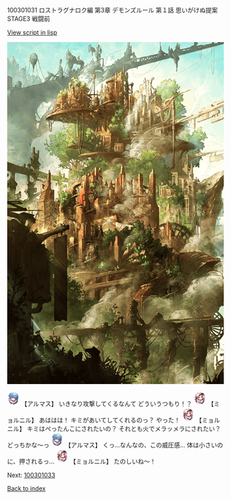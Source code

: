 100301031 ロストラグナロク編 第3章 デモンズルール 第１話 思いがけぬ提案 STAGE3 戦闘前

[View script in lisp](../scripts/100301031.txt)

![beast_world.png](../images/backgrounds/beast_world.png)

<img src="../images/units/3103811.png" alt="3103811.png" height="34"/>
【アルマス】
いきなり攻撃してくるなんて
どういうつもり！？

<img src="../images/units/3200111.png" alt="3200111.png" height="34"/>
【ミョルニル】
あははは！
キミがあいてしてくれるのっ？
やった！

<img src="../images/units/3200111.png" alt="3200111.png" height="34"/>
【ミョルニル】
キミはぺったんこにされたいの？
それとも火でメラッメラにされたい？
どっちかな～っ

<img src="../images/units/3103811.png" alt="3103811.png" height="34"/>
【アルマス】
くっ…なんなの、この威圧感…
体は小さいのに、押されるっ…

<img src="../images/units/3200111.png" alt="3200111.png" height="34"/>
【ミョルニル】
たのしいね～！

Next: [100301033](100301033.md)

[Back to index](index.md)
